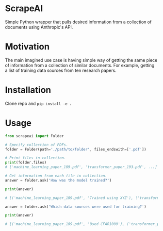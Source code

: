# ScrapeAI
Simple Python wrapper that pulls desired information from a collection of documents using Anthropic's API.

# Motivation
The main imagined use case is having simple way of getting the same piece of information from a collection of similar documents. For example, getting a list of training data sources from ten research papers.

# Installation
Clone repo and `pip install -e .`

# Usage

```python
from scrapeai import Folder

# Specify collection of PDFs.
folder = Folder(path='./path/to/folder', files_endswith=['.pdf'])

# Print files in collection.
print(folder.files)
# ['machine_learning_paper_189.pdf', 'transformer_paper_193.pdf', ...]

# Get information from each file in collection.
answer = folder.ask('How was the model trained?')

print(answer)

# [('machine_learning_paper_189.pdf', 'Trained using XYZ'), ('transformer_paper_193.pdf', 'Trained using WYX'), ...]

answer = folder.ask('Which data sources were used for training?')

print(answer)

# [('machine_learning_paper_189.pdf', 'Used CFAR1000'), ('transformer_paper_193.pdf', 'Used self-labeled cats'), ...]
```
